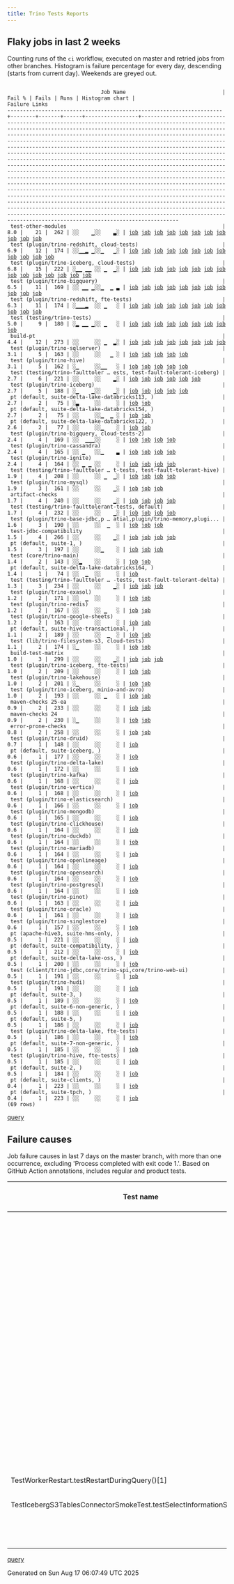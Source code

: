 ```yaml
---
title: Trino Tests Reports
---
```


## Flaky jobs in last 2 weeks

Counting runs of the `ci` workflow, executed on master and retried jobs from other branches.
Histogram is failure percentage for every day, descending (starts from current day).
Weekends are greyed out.
<pre><code>
                              Job Name                               | Fail % | Fails | Runs | Histogram chart |                                                                                                                                                                                                                                                                                                                                                                                                                                                                                                                                                                                                                  Failure Links                                                                                                                                                                                                                                                                                                                                                                                                                                                                                                                                                                                                                   
---------------------------------------------------------------------+--------+-------+------+-----------------+--------------------------------------------------------------------------------------------------------------------------------------------------------------------------------------------------------------------------------------------------------------------------------------------------------------------------------------------------------------------------------------------------------------------------------------------------------------------------------------------------------------------------------------------------------------------------------------------------------------------------------------------------------------------------------------------------------------------------------------------------------------------------------------------------------------------------------------------------------------------------------------------------------------------------------------------------------------------------------------------------------------------------------------------------------------------------------------------------------------------------------------------------------------------------------------------------------------------------------------------------
 test-other-modules                                                  |    8.0 |    21 |  262 | ░░    ▁░░    ▃░ | <a href="https://github.com/trinodb/trino/actions/runs/16947600270/job/48032374220">job</a> <a href="https://github.com/trinodb/trino/actions/runs/16903760367/job/47888575645">job</a> <a href="https://github.com/trinodb/trino/actions/runs/16870538146/job/47784492510">job</a> <a href="https://github.com/trinodb/trino/actions/runs/16799975481/job/47578891246">job</a> <a href="https://github.com/trinodb/trino/actions/runs/16813105661/job/47623102058">job</a> <a href="https://github.com/trinodb/trino/actions/runs/16764664829/job/47467373121">job</a> <a href="https://github.com/trinodb/trino/actions/runs/16717608694/job/47314658475">job</a> <a href="https://github.com/trinodb/trino/actions/runs/16717608694/job/47314658475">job</a> <a href="https://github.com/trinodb/trino/actions/runs/16717608694/job/47317600041">job</a> <a href="https://github.com/trinodb/trino/actions/runs/16717608694/job/47317600041">job</a> <a href="https://github.com/trinodb/trino/actions/runs/16717608694/job/47320909140">job</a>                                                                                                                                                                                                                                                                                                                                  
 test (plugin/trino-redshift, cloud-tests)                           |    6.9 |    12 |  174 | ░░▁▁▂ ▁░░▁   ▁░ | <a href="https://github.com/trinodb/trino/actions/runs/16988183959/job/48161573123">job</a> <a href="https://github.com/trinodb/trino/actions/runs/16961661340/job/48075782150">job</a> <a href="https://github.com/trinodb/trino/actions/runs/16963624069/job/48082119958">job</a> <a href="https://github.com/trinodb/trino/actions/runs/16932513136/job/47981307742">job</a> <a href="https://github.com/trinodb/trino/actions/runs/16941290119/job/48010935661">job</a> <a href="https://github.com/trinodb/trino/actions/runs/16941290119/job/48010935661">job</a> <a href="https://github.com/trinodb/trino/actions/runs/16944743520/job/48022822393">job</a> <a href="https://github.com/trinodb/trino/actions/runs/16870538146/job/47784522836">job</a> <a href="https://github.com/trinodb/trino/actions/runs/16822315981/job/47651622502">job</a> <a href="https://github.com/trinodb/trino/actions/runs/16745873725/job/47404253594">job</a> <a href="https://github.com/trinodb/trino/actions/runs/16717608694/job/47314773945">job</a> <a href="https://github.com/trinodb/trino/actions/runs/16717608694/job/47314773945">job</a>                                                                                                                                                                                                                                                  
 test (plugin/trino-iceberg, cloud-tests)                            |    6.8 |    15 |  222 | ░▁▁ ▁▁ ░░ ▁  ▁░ | <a href="https://github.com/trinodb/trino/actions/runs/17004207021/job/48211481658">job</a> <a href="https://github.com/trinodb/trino/actions/runs/16988177536/job/48161559951">job</a> <a href="https://github.com/trinodb/trino/actions/runs/16961661340/job/48075782141">job</a> <a href="https://github.com/trinodb/trino/actions/runs/16941290119/job/48010935576">job</a> <a href="https://github.com/trinodb/trino/actions/runs/16941290119/job/48010935576">job</a> <a href="https://github.com/trinodb/trino/actions/runs/16907933124/job/47902306465">job</a> <a href="https://github.com/trinodb/trino/actions/runs/16907933124/job/47902306465">job</a> <a href="https://github.com/trinodb/trino/actions/runs/16909544082/job/47907372179">job</a> <a href="https://github.com/trinodb/trino/actions/runs/16826825835/job/47665201794">job</a> <a href="https://github.com/trinodb/trino/actions/runs/16797983492/job/47572599215">job</a> <a href="https://github.com/trinodb/trino/actions/runs/16799975481/job/47578962740">job</a> <a href="https://github.com/trinodb/trino/actions/runs/16805641942/job/47597302077">job</a> <a href="https://github.com/trinodb/trino/actions/runs/16805641942/job/47597302077">job</a> <a href="https://github.com/trinodb/trino/actions/runs/16725741411/job/47341166043">job</a> <a href="https://github.com/trinodb/trino/actions/runs/16725741411/job/47341166043">job</a>  
 test (plugin/trino-bigquery)                                        |    6.5 |    11 |  169 | ░░ ▁▁ ▁░░▁  ▁ ▃ | <a href="https://github.com/trinodb/trino/actions/runs/16963163305/job/48080634932">job</a> <a href="https://github.com/trinodb/trino/actions/runs/16936747887/job/47995141967">job</a> <a href="https://github.com/trinodb/trino/actions/runs/16941290119/job/48010935481">job</a> <a href="https://github.com/trinodb/trino/actions/runs/16941290119/job/48010935481">job</a> <a href="https://github.com/trinodb/trino/actions/runs/16908417591/job/47903634055">job</a> <a href="https://github.com/trinodb/trino/actions/runs/16870538146/job/47784522794">job</a> <a href="https://github.com/trinodb/trino/actions/runs/16826771923/job/47665023121">job</a> <a href="https://github.com/trinodb/trino/actions/runs/16799730894/job/47578144107">job</a> <a href="https://github.com/trinodb/trino/actions/runs/16745860700/job/47404212373">job</a> <a href="https://github.com/trinodb/trino/actions/runs/16745873725/job/47404253445">job</a> <a href="https://github.com/trinodb/trino/actions/runs/16702720026/job/47276240074">job</a>                                                                                                                                                                                                                                                                                                                                  
 test (plugin/trino-redshift, fte-tests)                             |    6.3 |    11 |  174 | ░▁▁▁▂  ░░ ▁   ░ | <a href="https://github.com/trinodb/trino/actions/runs/17005460462/job/48214385396">job</a> <a href="https://github.com/trinodb/trino/actions/runs/16988177536/job/48161559975">job</a> <a href="https://github.com/trinodb/trino/actions/runs/16961661340/job/48075782166">job</a> <a href="https://github.com/trinodb/trino/actions/runs/16932513136/job/47981307743">job</a> <a href="https://github.com/trinodb/trino/actions/runs/16941290119/job/48010935660">job</a> <a href="https://github.com/trinodb/trino/actions/runs/16941290119/job/48010935660">job</a> <a href="https://github.com/trinodb/trino/actions/runs/16944743520/job/48022822363">job</a> <a href="https://github.com/trinodb/trino/actions/runs/16908417591/job/47903634207">job</a> <a href="https://github.com/trinodb/trino/actions/runs/16826825835/job/47665201823">job</a> <a href="https://github.com/trinodb/trino/actions/runs/16805641942/job/47597302116">job</a> <a href="https://github.com/trinodb/trino/actions/runs/16805641942/job/47597302116">job</a>                                                                                                                                                                                                                                                                                                                                  
 test (testing/trino-tests)                                          |    5.0 |     9 |  180 | ░▂ ▁▁ ▁░░ ▁   ░ | <a href="https://github.com/trinodb/trino/actions/runs/17004207021/job/48211481697">job</a> <a href="https://github.com/trinodb/trino/actions/runs/17005460462/job/48214385404">job</a> <a href="https://github.com/trinodb/trino/actions/runs/16963163305/job/48080635118">job</a> <a href="https://github.com/trinodb/trino/actions/runs/16963700761/job/48082411331">job</a> <a href="https://github.com/trinodb/trino/actions/runs/16963700761/job/48082411331">job</a> <a href="https://github.com/trinodb/trino/actions/runs/16944743520/job/48022822388">job</a> <a href="https://github.com/trinodb/trino/actions/runs/16871312717/job/47786604637">job</a> <a href="https://github.com/trinodb/trino/actions/runs/16799975481/job/47578962768">job</a> <a href="https://github.com/trinodb/trino/actions/runs/16813105661/job/47623177664">job</a>                                                                                                                                                                                                                                                                                                                                                                                                                                                                                                  
 build-pt                                                            |    4.4 |    12 |  273 | ░░     ░░ ▁  ▂░ | <a href="https://github.com/trinodb/trino/actions/runs/16799975481/job/47578891190">job</a> <a href="https://github.com/trinodb/trino/actions/runs/16805641942/job/47597220954">job</a> <a href="https://github.com/trinodb/trino/actions/runs/16805641942/job/47597220954">job</a> <a href="https://github.com/trinodb/trino/actions/runs/16717608694/job/47314658478">job</a> <a href="https://github.com/trinodb/trino/actions/runs/16717608694/job/47314658478">job</a> <a href="https://github.com/trinodb/trino/actions/runs/16717608694/job/47317600114">job</a> <a href="https://github.com/trinodb/trino/actions/runs/16717608694/job/47317600114">job</a> <a href="https://github.com/trinodb/trino/actions/runs/16717608694/job/47320909275">job</a>                                                                                                                                                                                                                                                                                                                                                                                                                                                                                                                                                                                  
 test (plugin/trino-sqlserver)                                       |    3.1 |     5 |  163 | ░░     ░░   ▁ ░ | <a href="https://github.com/trinodb/trino/actions/runs/16813105661/job/47623177624">job</a> <a href="https://github.com/trinodb/trino/actions/runs/16741681270/job/47391279777">job</a> <a href="https://github.com/trinodb/trino/actions/runs/16741681270/job/47391279777">job</a> <a href="https://github.com/trinodb/trino/actions/runs/16755290821/job/47436328807">job</a> <a href="https://github.com/trinodb/trino/actions/runs/16755290821/job/47436328807">job</a>                                                                                                                                                                                                                                                                                                                                                                                                                                                                                                                                                                                                                                                                                                                                                                                                                                  
 test (plugin/trino-hive)                                            |    3.1 |     5 |  162 | ░▁     ░░▁▁   ░ | <a href="https://github.com/trinodb/trino/actions/runs/17005460462/job/48214385362">job</a> <a href="https://github.com/trinodb/trino/actions/runs/16822251620/job/47651442361">job</a> <a href="https://github.com/trinodb/trino/actions/runs/16830049138/job/47675370647">job</a> <a href="https://github.com/trinodb/trino/actions/runs/16792688171/job/47557267954">job</a> <a href="https://github.com/trinodb/trino/actions/runs/16813105661/job/47623177531">job</a>                                                                                                                                                                                                                                                                                                                                                                                                                                                                                                                                                                                                                                                                                                                                                                                                                                  
 test (testing/trino-faulttoler … ests, test-fault-tolerant-iceberg) |    2.7 |     6 |  221 | ░░     ░░    ▂░ | <a href="https://github.com/trinodb/trino/actions/runs/16799975481/job/47578962744">job</a> <a href="https://github.com/trinodb/trino/actions/runs/16813105661/job/47623177687">job</a> <a href="https://github.com/trinodb/trino/actions/runs/16717608694/job/47314773972">job</a> <a href="https://github.com/trinodb/trino/actions/runs/16717608694/job/47314773972">job</a> <a href="https://github.com/trinodb/trino/actions/runs/16725741411/job/47341166175">job</a> <a href="https://github.com/trinodb/trino/actions/runs/16725741411/job/47341166175">job</a>                                                                                                                                                                                                                                                                                                                                                                                                                                                                                                                                                                                                                                                                                                                                                  
 test (plugin/trino-iceberg)                                         |    2.7 |     5 |  188 | ░▁    ▁░░    ▁░ | <a href="https://github.com/trinodb/trino/actions/runs/17004812202/job/48212902847">job</a> <a href="https://github.com/trinodb/trino/actions/runs/16871312717/job/47786604610">job</a> <a href="https://github.com/trinodb/trino/actions/runs/16813105661/job/47623177572">job</a> <a href="https://github.com/trinodb/trino/actions/runs/16725741411/job/47341166013">job</a> <a href="https://github.com/trinodb/trino/actions/runs/16725741411/job/47341166013">job</a>                                                                                                                                                                                                                                                                                                                                                                                                                                                                                                                                                                                                                                                                                                                                                                                                                                  
 pt (default, suite-delta-lake-databricks113, )                      |    2.7 |     2 |   75 | ░▃     ░░     ░ | <a href="https://github.com/trinodb/trino/actions/runs/17004812202/job/48213086476">job</a> <a href="https://github.com/trinodb/trino/actions/runs/17005460462/job/48214577054">job</a>                                                                                                                                                                                                                                                                                                                                                                                                                                                                                                                                                                                                                                                                                                                                                                                                                                                                                                                                                                                                                                                                                  
 pt (default, suite-delta-lake-databricks154, )                      |    2.7 |     2 |   75 | ░░     ░░▁  ▁ ░ | <a href="https://github.com/trinodb/trino/actions/runs/16826771923/job/47665693259">job</a> <a href="https://github.com/trinodb/trino/actions/runs/16745860700/job/47404919522">job</a>                                                                                                                                                                                                                                                                                                                                                                                                                                                                                                                                                                                                                                                                                                                                                                                                                                                                                                                                                                                                                                                                                  
 pt (default, suite-delta-lake-databricks122, )                      |    2.6 |     2 |   77 | ░░     ░░▁    ░ | <a href="https://github.com/trinodb/trino/actions/runs/16827688382/job/47668643992">job</a> <a href="https://github.com/trinodb/trino/actions/runs/16827688382/job/47668643992">job</a>                                                                                                                                                                                                                                                                                                                                                                                                                                                                                                                                                                                                                                                                                                                                                                                                                                                                                                                                                                                                                                                                                  
 test (plugin/trino-bigquery, cloud-tests-2)                         |    2.4 |     4 |  169 | ░░  ▁▁▁░░     ░ | <a href="https://github.com/trinodb/trino/actions/runs/16935038296/job/47989518559">job</a> <a href="https://github.com/trinodb/trino/actions/runs/16906612701/job/47898171684">job</a> <a href="https://github.com/trinodb/trino/actions/runs/16909544082/job/47907372069">job</a> <a href="https://github.com/trinodb/trino/actions/runs/16871312717/job/47786604565">job</a>                                                                                                                                                                                                                                                                                                                                                                                                                                                                                                                                                                                                                                                                                                                                                                                                                                                                                                                  
 test (plugin/trino-cassandra)                                       |    2.4 |     4 |  165 | ░░ ▁   ░░▁    ▃ | <a href="https://github.com/trinodb/trino/actions/runs/16962368641/job/48078081324">job</a> <a href="https://github.com/trinodb/trino/actions/runs/16822251620/job/47651442335">job</a> <a href="https://github.com/trinodb/trino/actions/runs/16813105661/job/47623177550">job</a> <a href="https://github.com/trinodb/trino/actions/runs/16710119744/job/47293809927">job</a>                                                                                                                                                                                                                                                                                                                                                                                                                                                                                                                                                                                                                                                                                                                                                                                                                                                                                                                  
 test (plugin/trino-ignite)                                          |    2.4 |     4 |  164 | ░░ ▁ ▁ ░░     ░ | <a href="https://github.com/trinodb/trino/actions/runs/16966519681/job/48091910723">job</a> <a href="https://github.com/trinodb/trino/actions/runs/16907933124/job/47902306474">job</a> <a href="https://github.com/trinodb/trino/actions/runs/16907933124/job/47902306474">job</a> <a href="https://github.com/trinodb/trino/actions/runs/16813105661/job/47623177600">job</a>                                                                                                                                                                                                                                                                                                                                                                                                                                                                                                                                                                                                                                                                                                                                                                                                                                                                                                                  
 test (testing/trino-faulttoler … t-tests, test-fault-tolerant-hive) |    1.9 |     4 |  208 | ░░     ░░ ▁  ▁░ | <a href="https://github.com/trinodb/trino/actions/runs/16799975481/job/47578962747">job</a> <a href="https://github.com/trinodb/trino/actions/runs/16813105661/job/47623177655">job</a> <a href="https://github.com/trinodb/trino/actions/runs/16717608694/job/47314773942">job</a> <a href="https://github.com/trinodb/trino/actions/runs/16717608694/job/47314773942">job</a>                                                                                                                                                                                                                                                                                                                                                                                                                                                                                                                                                                                                                                                                                                                                                                                                                                                                                                                  
 test (plugin/trino-mysql)                                           |    1.9 |     3 |  161 | ░░     ░░    ▁░ | <a href="https://github.com/trinodb/trino/actions/runs/16813105661/job/47623177623">job</a> <a href="https://github.com/trinodb/trino/actions/runs/16725741411/job/47341166100">job</a> <a href="https://github.com/trinodb/trino/actions/runs/16725741411/job/47341166100">job</a>                                                                                                                                                                                                                                                                                                                                                                                                                                                                                                                                                                                                                                                                                                                                                                                                                                                                                                                                                                                                  
 artifact-checks                                                     |    1.7 |     4 |  240 | ░░     ░░    ▁░ | <a href="https://github.com/trinodb/trino/actions/runs/16944743520/job/48022756452">job</a> <a href="https://github.com/trinodb/trino/actions/runs/16799975481/job/47578891215">job</a> <a href="https://github.com/trinodb/trino/actions/runs/16725741411/job/47340908501">job</a> <a href="https://github.com/trinodb/trino/actions/runs/16725741411/job/47340908501">job</a>                                                                                                                                                                                                                                                                                                                                                                                                                                                                                                                                                                                                                                                                                                                                                                                                                                                                                                                  
 test (testing/trino-faulttolerant-tests, default)                   |    1.7 |     4 |  232 | ░░     ░░    ▁░ | <a href="https://github.com/trinodb/trino/actions/runs/16799975481/job/47578962757">job</a> <a href="https://github.com/trinodb/trino/actions/runs/16813105661/job/47623177684">job</a> <a href="https://github.com/trinodb/trino/actions/runs/16717608694/job/47314773969">job</a> <a href="https://github.com/trinodb/trino/actions/runs/16717608694/job/47314773969">job</a>                                                                                                                                                                                                                                                                                                                                                                                                                                                                                                                                                                                                                                                                                                                                                                                                                                                                                                                  
 test (plugin/trino-base-jdbc,p … atial,plugin/trino-memory,plugi... |    1.6 |     3 |  190 | ░░     ░░  ▁  ░ | <a href="https://github.com/trinodb/trino/actions/runs/16813105661/job/47623177525">job</a> <a href="https://github.com/trinodb/trino/actions/runs/16769202596/job/47480463982">job</a> <a href="https://github.com/trinodb/trino/actions/runs/16769202596/job/47480463982">job</a>                                                                                                                                                                                                                                                                                                                                                                                                                                                                                                                                                                                                                                                                                                                                                                                                                                                                                                                                                                                                  
 test-jdbc-compatibility                                             |    1.5 |     4 |  266 | ░░     ░░    ▁░ | <a href="https://github.com/trinodb/trino/actions/runs/16799975481/job/47578891241">job</a> <a href="https://github.com/trinodb/trino/actions/runs/16725741411/job/47340908494">job</a> <a href="https://github.com/trinodb/trino/actions/runs/16725741411/job/47340908494">job</a> <a href="https://github.com/trinodb/trino/actions/runs/16726429315/job/47343174141">job</a>                                                                                                                                                                                                                                                                                                                                                                                                                                                                                                                                                                                                                                                                                                                                                                                                                                                                                                                  
 pt (default, suite-1, )                                             |    1.5 |     3 |  197 | ░░     ░░▁    ░ | <a href="https://github.com/trinodb/trino/actions/runs/16830856189/job/47678816540">job</a> <a href="https://github.com/trinodb/trino/actions/runs/16830856189/job/47678816540">job</a> <a href="https://github.com/trinodb/trino/actions/runs/16813105661/job/47623898702">job</a>                                                                                                                                                                                                                                                                                                                                                                                                                                                                                                                                                                                                                                                                                                                                                                                                                                                                                                                                                                                                  
 test (core/trino-main)                                              |    1.4 |     2 |  143 | ░░▂    ░░     ░ | <a href="https://github.com/trinodb/trino/actions/runs/16995535563/job/48185273384">job</a> <a href="https://github.com/trinodb/trino/actions/runs/16813105661/job/47623177540">job</a>                                                                                                                                                                                                                                                                                                                                                                                                                                                                                                                                                                                                                                                                                                                                                                                                                                                                                                                                                                                                                                                                                  
 pt (default, suite-delta-lake-databricks164, )                      |    1.4 |     1 |   74 | ░░  ▁  ░░     ░ | <a href="https://github.com/trinodb/trino/actions/runs/16937420377/job/47998165210">job</a>                                                                                                                                                                                                                                                                                                                                                                                                                                                                                                                                                                                                                                                                                                                                                                                                                                                                                                                                                                                                                                                                                                                                                                  
 test (testing/trino-faulttoler … -tests, test-fault-tolerant-delta) |    1.3 |     3 |  234 | ░░     ░░    ▁░ | <a href="https://github.com/trinodb/trino/actions/runs/16799975481/job/47578962739">job</a> <a href="https://github.com/trinodb/trino/actions/runs/16725741411/job/47341166103">job</a> <a href="https://github.com/trinodb/trino/actions/runs/16725741411/job/47341166103">job</a>                                                                                                                                                                                                                                                                                                                                                                                                                                                                                                                                                                                                                                                                                                                                                                                                                                                                                                                                                                                                  
 test (plugin/trino-exasol)                                          |    1.2 |     2 |  171 | ░░  ▁  ░░     ░ | <a href="https://github.com/trinodb/trino/actions/runs/16935038296/job/47989518578">job</a> <a href="https://github.com/trinodb/trino/actions/runs/16813105661/job/47623177546">job</a>                                                                                                                                                                                                                                                                                                                                                                                                                                                                                                                                                                                                                                                                                                                                                                                                                                                                                                                                                                                                                                                                                  
 test (plugin/trino-redis)                                           |    1.2 |     2 |  167 | ░░     ░░ ▁   ░ | <a href="https://github.com/trinodb/trino/actions/runs/16803646604/job/47590620164">job</a> <a href="https://github.com/trinodb/trino/actions/runs/16813105661/job/47623177680">job</a>                                                                                                                                                                                                                                                                                                                                                                                                                                                                                                                                                                                                                                                                                                                                                                                                                                                                                                                                                                                                                                                                                  
 test (plugin/trino-google-sheets)                                   |    1.2 |     2 |  163 | ░░     ░░     ░ | <a href="https://github.com/trinodb/trino/actions/runs/16906612701/job/47898171711">job</a> <a href="https://github.com/trinodb/trino/actions/runs/16805498679/job/47596808578">job</a>                                                                                                                                                                                                                                                                                                                                                                                                                                                                                                                                                                                                                                                                                                                                                                                                                                                                                                                                                                                                                                                                                  
 pt (default, suite-hive-transactional, )                            |    1.1 |     2 |  189 | ░░     ░░  ▁  ░ | <a href="https://github.com/trinodb/trino/actions/runs/16790428189/job/47551352746">job</a> <a href="https://github.com/trinodb/trino/actions/runs/16790428189/job/47551352746">job</a>                                                                                                                                                                                                                                                                                                                                                                                                                                                                                                                                                                                                                                                                                                                                                                                                                                                                                                                                                                                                                                                                                  
 test (lib/trino-filesystem-s3, cloud-tests)                         |    1.1 |     2 |  174 | ░▁     ░░     ░ | <a href="https://github.com/trinodb/trino/actions/runs/17005460462/job/48214385336">job</a> <a href="https://github.com/trinodb/trino/actions/runs/16733077748/job/47365656730">job</a>                                                                                                                                                                                                                                                                                                                                                                                                                                                                                                                                                                                                                                                                                                                                                                                                                                                                                                                                                                                                                                                                                  
 build-test-matrix                                                   |    1.0 |     3 |  299 | ░░     ░░    ▁░ | <a href="https://github.com/trinodb/trino/actions/runs/16721895837/job/47328001780">job</a> <a href="https://github.com/trinodb/trino/actions/runs/16721895837/job/47328001780">job</a> <a href="https://github.com/trinodb/trino/actions/runs/16726429315/job/47343174132">job</a>                                                                                                                                                                                                                                                                                                                                                                                                                                                                                                                                                                                                                                                                                                                                                                                                                                                                                                                                                                                                  
 test (plugin/trino-iceberg, fte-tests)                              |    1.0 |     2 |  209 | ░░     ░░     ░ | <a href="https://github.com/trinodb/trino/actions/runs/16799975481/job/47578962737">job</a> <a href="https://github.com/trinodb/trino/actions/runs/16813105661/job/47623177626">job</a>                                                                                                                                                                                                                                                                                                                                                                                                                                                                                                                                                                                                                                                                                                                                                                                                                                                                                                                                                                                                                                                                                  
 test (plugin/trino-lakehouse)                                       |    1.0 |     2 |  201 | ░▁     ░░     ░ | <a href="https://github.com/trinodb/trino/actions/runs/17005460462/job/48214385371">job</a> <a href="https://github.com/trinodb/trino/actions/runs/16813105661/job/47623177643">job</a>                                                                                                                                                                                                                                                                                                                                                                                                                                                                                                                                                                                                                                                                                                                                                                                                                                                                                                                                                                                                                                                                                  
 test (plugin/trino-iceberg, minio-and-avro)                         |    1.0 |     2 |  193 | ░░     ░░ ▁   ░ | <a href="https://github.com/trinodb/trino/actions/runs/16799975481/job/47578962742">job</a> <a href="https://github.com/trinodb/trino/actions/runs/16813105661/job/47623177625">job</a>                                                                                                                                                                                                                                                                                                                                                                                                                                                                                                                                                                                                                                                                                                                                                                                                                                                                                                                                                                                                                                                                                  
 maven-checks 25-ea                                                  |    0.9 |     2 |  233 | ░░     ░░     ░ | <a href="https://github.com/trinodb/trino/actions/runs/16799730894/job/47578082670">job</a> <a href="https://github.com/trinodb/trino/actions/runs/16759798226/job/47451825791">job</a>                                                                                                                                                                                                                                                                                                                                                                                                                                                                                                                                                                                                                                                                                                                                                                                                                                                                                                                                                                                                                                                                                  
 maven-checks 24                                                     |    0.9 |     2 |  230 | ░▁     ░░     ░ | <a href="https://github.com/trinodb/trino/actions/runs/17004207021/job/48211458355">job</a> <a href="https://github.com/trinodb/trino/actions/runs/16799730894/job/47578082656">job</a>                                                                                                                                                                                                                                                                                                                                                                                                                                                                                                                                                                                                                                                                                                                                                                                                                                                                                                                                                                                                                                                                                  
 error-prone-checks                                                  |    0.8 |     2 |  258 | ░░     ░░     ░ | <a href="https://github.com/trinodb/trino/actions/runs/16799975481/job/47578891249">job</a> <a href="https://github.com/trinodb/trino/actions/runs/16726429315/job/47343174133">job</a>                                                                                                                                                                                                                                                                                                                                                                                                                                                                                                                                                                                                                                                                                                                                                                                                                                                                                                                                                                                                                                                                                  
 test (plugin/trino-druid)                                           |    0.7 |     1 |  148 | ░░     ░░     ░ | <a href="https://github.com/trinodb/trino/actions/runs/16813105661/job/47623177548">job</a>                                                                                                                                                                                                                                                                                                                                                                                                                                                                                                                                                                                                                                                                                                                                                                                                                                                                                                                                                                                                                                                                                                                                                                  
 pt (default, suite-iceberg, )                                       |    0.6 |     1 |  177 | ░░     ░░     ░ | <a href="https://github.com/trinodb/trino/actions/runs/16813105661/job/47623898663">job</a>                                                                                                                                                                                                                                                                                                                                                                                                                                                                                                                                                                                                                                                                                                                                                                                                                                                                                                                                                                                                                                                                                                                                                                  
 test (plugin/trino-delta-lake)                                      |    0.6 |     1 |  172 | ░░     ░░     ░ | <a href="https://github.com/trinodb/trino/actions/runs/16813105661/job/47623177573">job</a>                                                                                                                                                                                                                                                                                                                                                                                                                                                                                                                                                                                                                                                                                                                                                                                                                                                                                                                                                                                                                                                                                                                                                                  
 test (plugin/trino-kafka)                                           |    0.6 |     1 |  168 | ░░     ░░     ░ | <a href="https://github.com/trinodb/trino/actions/runs/16813105661/job/47623177605">job</a>                                                                                                                                                                                                                                                                                                                                                                                                                                                                                                                                                                                                                                                                                                                                                                                                                                                                                                                                                                                                                                                                                                                                                                  
 test (plugin/trino-vertica)                                         |    0.6 |     1 |  168 | ░░     ░░     ░ | <a href="https://github.com/trinodb/trino/actions/runs/16813105661/job/47623177678">job</a>                                                                                                                                                                                                                                                                                                                                                                                                                                                                                                                                                                                                                                                                                                                                                                                                                                                                                                                                                                                                                                                                                                                                                                  
 test (plugin/trino-elasticsearch)                                   |    0.6 |     1 |  166 | ░░     ░░     ░ | <a href="https://github.com/trinodb/trino/actions/runs/16813105661/job/47623177551">job</a>                                                                                                                                                                                                                                                                                                                                                                                                                                                                                                                                                                                                                                                                                                                                                                                                                                                                                                                                                                                                                                                                                                                                                                  
 test (plugin/trino-mongodb)                                         |    0.6 |     1 |  165 | ░░     ░░     ░ | <a href="https://github.com/trinodb/trino/actions/runs/16813105661/job/47623177615">job</a>                                                                                                                                                                                                                                                                                                                                                                                                                                                                                                                                                                                                                                                                                                                                                                                                                                                                                                                                                                                                                                                                                                                                                                  
 test (plugin/trino-clickhouse)                                      |    0.6 |     1 |  164 | ░░     ░░     ░ | <a href="https://github.com/trinodb/trino/actions/runs/16813105661/job/47623177542">job</a>                                                                                                                                                                                                                                                                                                                                                                                                                                                                                                                                                                                                                                                                                                                                                                                                                                                                                                                                                                                                                                                                                                                                                                  
 test (plugin/trino-duckdb)                                          |    0.6 |     1 |  164 | ░░     ░░     ░ | <a href="https://github.com/trinodb/trino/actions/runs/16813105661/job/47623177537">job</a>                                                                                                                                                                                                                                                                                                                                                                                                                                                                                                                                                                                                                                                                                                                                                                                                                                                                                                                                                                                                                                                                                                                                                                  
 test (plugin/trino-mariadb)                                         |    0.6 |     1 |  164 | ░░     ░░     ░ | <a href="https://github.com/trinodb/trino/actions/runs/16813105661/job/47623177646">job</a>                                                                                                                                                                                                                                                                                                                                                                                                                                                                                                                                                                                                                                                                                                                                                                                                                                                                                                                                                                                                                                                                                                                                                                  
 test (plugin/trino-openlineage)                                     |    0.6 |     1 |  164 | ░░     ░░     ░ | <a href="https://github.com/trinodb/trino/actions/runs/16813105661/job/47623177604">job</a>                                                                                                                                                                                                                                                                                                                                                                                                                                                                                                                                                                                                                                                                                                                                                                                                                                                                                                                                                                                                                                                                                                                                                                  
 test (plugin/trino-opensearch)                                      |    0.6 |     1 |  164 | ░░     ░░     ░ | <a href="https://github.com/trinodb/trino/actions/runs/16813105661/job/47623177653">job</a>                                                                                                                                                                                                                                                                                                                                                                                                                                                                                                                                                                                                                                                                                                                                                                                                                                                                                                                                                                                                                                                                                                                                                                  
 test (plugin/trino-postgresql)                                      |    0.6 |     1 |  164 | ░░     ░░     ░ | <a href="https://github.com/trinodb/trino/actions/runs/16813105661/job/47623177597">job</a>                                                                                                                                                                                                                                                                                                                                                                                                                                                                                                                                                                                                                                                                                                                                                                                                                                                                                                                                                                                                                                                                                                                                                                  
 test (plugin/trino-pinot)                                           |    0.6 |     1 |  163 | ░░     ░░     ░ | <a href="https://github.com/trinodb/trino/actions/runs/16813105661/job/47623177614">job</a>                                                                                                                                                                                                                                                                                                                                                                                                                                                                                                                                                                                                                                                                                                                                                                                                                                                                                                                                                                                                                                                                                                                                                                  
 test (plugin/trino-oracle)                                          |    0.6 |     1 |  161 | ░░     ░░     ░ | <a href="https://github.com/trinodb/trino/actions/runs/16813105661/job/47623177616">job</a>                                                                                                                                                                                                                                                                                                                                                                                                                                                                                                                                                                                                                                                                                                                                                                                                                                                                                                                                                                                                                                                                                                                                                                  
 test (plugin/trino-singlestore)                                     |    0.6 |     1 |  157 | ░░     ░░     ░ | <a href="https://github.com/trinodb/trino/actions/runs/16813105661/job/47623177633">job</a>                                                                                                                                                                                                                                                                                                                                                                                                                                                                                                                                                                                                                                                                                                                                                                                                                                                                                                                                                                                                                                                                                                                                                                  
 pt (apache-hive3, suite-hms-only, )                                 |    0.5 |     1 |  221 | ░░     ░░     ░ | <a href="https://github.com/trinodb/trino/actions/runs/16813105661/job/47623898672">job</a>                                                                                                                                                                                                                                                                                                                                                                                                                                                                                                                                                                                                                                                                                                                                                                                                                                                                                                                                                                                                                                                                                                                                                                  
 pt (default, suite-compatibility, )                                 |    0.5 |     1 |  212 | ░░     ░░     ░ | <a href="https://github.com/trinodb/trino/actions/runs/16813105661/job/47623898652">job</a>                                                                                                                                                                                                                                                                                                                                                                                                                                                                                                                                                                                                                                                                                                                                                                                                                                                                                                                                                                                                                                                                                                                                                                  
 pt (default, suite-delta-lake-oss, )                                |    0.5 |     1 |  200 | ░░     ░░     ░ | <a href="https://github.com/trinodb/trino/actions/runs/16813105661/job/47623898654">job</a>                                                                                                                                                                                                                                                                                                                                                                                                                                                                                                                                                                                                                                                                                                                                                                                                                                                                                                                                                                                                                                                                                                                                                                  
 test (client/trino-jdbc,core/trino-spi,core/trino-web-ui)           |    0.5 |     1 |  191 | ░░     ░░     ░ | <a href="https://github.com/trinodb/trino/actions/runs/16813105661/job/47623177518">job</a>                                                                                                                                                                                                                                                                                                                                                                                                                                                                                                                                                                                                                                                                                                                                                                                                                                                                                                                                                                                                                                                                                                                                                                  
 test (plugin/trino-hudi)                                            |    0.5 |     1 |  191 | ░░     ░░     ░ | <a href="https://github.com/trinodb/trino/actions/runs/16813105661/job/47623177628">job</a>                                                                                                                                                                                                                                                                                                                                                                                                                                                                                                                                                                                                                                                                                                                                                                                                                                                                                                                                                                                                                                                                                                                                                                  
 pt (default, suite-3, )                                             |    0.5 |     1 |  189 | ░░     ░░     ░ | <a href="https://github.com/trinodb/trino/actions/runs/16813105661/job/47623898569">job</a>                                                                                                                                                                                                                                                                                                                                                                                                                                                                                                                                                                                                                                                                                                                                                                                                                                                                                                                                                                                                                                                                                                                                                                  
 pt (default, suite-6-non-generic, )                                 |    0.5 |     1 |  188 | ░░     ░░     ░ | <a href="https://github.com/trinodb/trino/actions/runs/16813105661/job/47623898576">job</a>                                                                                                                                                                                                                                                                                                                                                                                                                                                                                                                                                                                                                                                                                                                                                                                                                                                                                                                                                                                                                                                                                                                                                                  
 pt (default, suite-5, )                                             |    0.5 |     1 |  186 | ░░     ░░     ░ | <a href="https://github.com/trinodb/trino/actions/runs/16813105661/job/47623898582">job</a>                                                                                                                                                                                                                                                                                                                                                                                                                                                                                                                                                                                                                                                                                                                                                                                                                                                                                                                                                                                                                                                                                                                                                                  
 test (plugin/trino-delta-lake, fte-tests)                           |    0.5 |     1 |  186 | ░░     ░░     ░ | <a href="https://github.com/trinodb/trino/actions/runs/16813105661/job/47623177549">job</a>                                                                                                                                                                                                                                                                                                                                                                                                                                                                                                                                                                                                                                                                                                                                                                                                                                                                                                                                                                                                                                                                                                                                                                  
 pt (default, suite-7-non-generic, )                                 |    0.5 |     1 |  185 | ░░     ░░     ░ | <a href="https://github.com/trinodb/trino/actions/runs/16813105661/job/47623898579">job</a>                                                                                                                                                                                                                                                                                                                                                                                                                                                                                                                                                                                                                                                                                                                                                                                                                                                                                                                                                                                                                                                                                                                                                                  
 test (plugin/trino-hive, fte-tests)                                 |    0.5 |     1 |  185 | ░░     ░░     ░ | <a href="https://github.com/trinodb/trino/actions/runs/16813105661/job/47623177584">job</a>                                                                                                                                                                                                                                                                                                                                                                                                                                                                                                                                                                                                                                                                                                                                                                                                                                                                                                                                                                                                                                                                                                                                                                  
 pt (default, suite-2, )                                             |    0.5 |     1 |  184 | ░░     ░░     ░ | <a href="https://github.com/trinodb/trino/actions/runs/16813105661/job/47623898599">job</a>                                                                                                                                                                                                                                                                                                                                                                                                                                                                                                                                                                                                                                                                                                                                                                                                                                                                                                                                                                                                                                                                                                                                                                  
 pt (default, suite-clients, )                                       |    0.4 |     1 |  223 | ░░     ░░     ░ | <a href="https://github.com/trinodb/trino/actions/runs/16822315981/job/47652008875">job</a>                                                                                                                                                                                                                                                                                                                                                                                                                                                                                                                                                                                                                                                                                                                                                                                                                                                                                                                                                                                                                                                                                                                                                                  
 pt (default, suite-tpch, )                                          |    0.4 |     1 |  223 | ░░     ░░     ░ | <a href="https://github.com/trinodb/trino/actions/runs/16813105661/job/47623898623">job</a>                                                                                                                                                                                                                                                                                                                                                                                                                                                                                                                                                                                                                                                                                                                                                                                                                                                                                                                                                                                                                                                                                                                                                                  
(69 rows)
</code></pre>
[query](https://github.com/trinodb/reports/blob/67fb87a59cf8d1770c5ca3581c42246d97b5cea4/sql/tests/jobs.sql)

## Failure causes

Job failure causes in last 7 days on the master branch, with more than one occurrence,
excluding 'Process completed with exit code 1.'.
Based on GitHub Action annotations, includes regular and product tests.

| Test name                                                               | Message                                                                   | Test failures | Run failures | % of runs | First seen at           | Last seen at            | Failure Links                                                                                                                                                                                                                                                                                                                                                                                                    |
| ----------------------------------------------------------------------- | ------------------------------------------------------------------------- | -------------:| ------------:| ---------:| ----------------------- | ----------------------- | ---------------------------------------------------------------------------------------------------------------------------------------------------------------------------------------------------------------------------------------------------------------------------------------------------------------------------------------------------------------------------------------------------------------- |
|                                                                         | Process completed with exit code 255.                                     |             8 |            6 |       1.8 | 2025-08-12 12:49:08.000 | 2025-08-15 11:08:34.000 | <a href="https://github.com/trinodb/trino/actions/runs/16908417591/job/47903634207">job</a> <a href="https://github.com/trinodb/trino/actions/runs/16944743520/job/48022822363">job</a> <a href="https://github.com/trinodb/trino/actions/runs/16944743520/job/48022822393">job</a> <a href="https://github.com/trinodb/trino/actions/runs/16961661340/job/48075782150">job</a> <a href="https://github.com/trinodb/trino/actions/runs/16961661340/job/48075782166">job</a>  |
|                                                                         | The operation was canceled.                                               |             5 |            1 |       0.3 | 2025-08-12 17:42:48.000 | 2025-08-12 17:44:29.000 | <a href="https://github.com/trinodb/trino/actions/runs/16916110080/job/47930310141">job</a> <a href="https://github.com/trinodb/trino/actions/runs/16916110080/job/47930310145">job</a> <a href="https://github.com/trinodb/trino/actions/runs/16916110080/job/47930310147">job</a> <a href="https://github.com/trinodb/trino/actions/runs/16916110080/job/47930409112">job</a> <a href="https://github.com/trinodb/trino/actions/runs/16916110080/job/47931037456">job</a>  |
|                                                                         | Canceling since a higher priority waiting request for workflow=ci,\&lt;br/\&gt; |             5 |            1 |       0.3 | 2025-08-12 17:42:48.000 | 2025-08-12 17:44:29.000 | <a href="https://github.com/trinodb/trino/actions/runs/16916110080/job/47930310141">job</a> <a href="https://github.com/trinodb/trino/actions/runs/16916110080/job/47930310145">job</a> <a href="https://github.com/trinodb/trino/actions/runs/16916110080/job/47930310147">job</a> <a href="https://github.com/trinodb/trino/actions/runs/16916110080/job/47930409112">job</a> <a href="https://github.com/trinodb/trino/actions/runs/16916110080/job/47931037456">job</a>  |
|                                                                         | LeftCurly: '\{' at column 66 should be on a new line.                     |             3 |            3 |       0.9 | 2025-08-12 16:41:08.000 | 2025-08-12 23:28:02.000 | <a href="https://github.com/trinodb/trino/actions/runs/16914869496/job/47926146254">job</a> <a href="https://github.com/trinodb/trino/actions/runs/16916110080/job/47930429930">job</a> <a href="https://github.com/trinodb/trino/actions/runs/16923175083/job/47953655142">job</a>                                                                                                                                                                  |
|                                                                         | The action has timed out.                                                 |             3 |            3 |       0.9 | 2025-08-11 04:08:21.000 | 2025-08-13 17:41:52.000 | <a href="https://github.com/trinodb/trino/actions/runs/16870538146/job/47784492510">job</a> <a href="https://github.com/trinodb/trino/actions/runs/16935038296/job/47989518578">job</a> <a href="https://github.com/trinodb/trino/actions/runs/16944743520/job/48022756452">job</a>                                                                                                                                                                  |
|                                                                         | WhitespaceAround: 'if' is not followed by whitespace.                     |             3 |            3 |       0.9 | 2025-08-12 16:41:08.000 | 2025-08-12 23:28:02.000 | <a href="https://github.com/trinodb/trino/actions/runs/16914869496/job/47926146254">job</a> <a href="https://github.com/trinodb/trino/actions/runs/16916110080/job/47930429930">job</a> <a href="https://github.com/trinodb/trino/actions/runs/16923175083/job/47953655142">job</a>                                                                                                                                                                  |
|                                                                         | WhitespaceAfter: 'if' is not followed by whitespace.                      |             3 |            3 |       0.9 | 2025-08-12 16:41:08.000 | 2025-08-12 23:28:02.000 | <a href="https://github.com/trinodb/trino/actions/runs/16914869496/job/47926146254">job</a> <a href="https://github.com/trinodb/trino/actions/runs/16916110080/job/47930429930">job</a> <a href="https://github.com/trinodb/trino/actions/runs/16923175083/job/47953655142">job</a>                                                                                                                                                                  |
|                                                                         | RightCurly: '\}' at column 9 should be alone on a line.                   |             3 |            3 |       0.9 | 2025-08-12 16:41:08.000 | 2025-08-12 23:28:02.000 | <a href="https://github.com/trinodb/trino/actions/runs/16914869496/job/47926146254">job</a> <a href="https://github.com/trinodb/trino/actions/runs/16916110080/job/47930429930">job</a> <a href="https://github.com/trinodb/trino/actions/runs/16923175083/job/47953655142">job</a>                                                                                                                                                                  |
|                                                                         | PR requires a rebase. Found: 1 merge commits.                             |             2 |            2 |       0.6 | 2025-08-12 17:45:08.000 | 2025-08-12 18:44:45.000 | <a href="https://github.com/trinodb/trino/actions/runs/16916499250/job/47931738529">job</a> <a href="https://github.com/trinodb/trino/actions/runs/16917873298/job/47936261941">job</a>                                                                                                                                                                                                                                                  |
| TestWorkerRestart.testRestartDuringQuery\(\)\[1\]                       | Expecting message:\&lt;br/\&gt;                                                 |             2 |            2 |       0.6 | 2025-08-13 17:59:46.000 | 2025-08-16 04:44:16.000 | <a href="https://github.com/trinodb/trino/actions/runs/16944743520/job/48022822388">job</a> <a href="https://github.com/trinodb/trino/actions/runs/17004207021/job/48211481697">job</a>                                                                                                                                                                                                                                                  |
| TestIcebergS3TablesConnectorSmokeTest.testSelectInformationSchemaTables | Error listing tables for catalog iceberg: Failed to list tables           |             2 |            2 |       0.6 | 2025-08-12 13:14:30.000 | 2025-08-16 04:44:14.000 | <a href="https://github.com/trinodb/trino/actions/runs/16909544082/job/47907372179">job</a> <a href="https://github.com/trinodb/trino/actions/runs/17004207021/job/48211481658">job</a>                                                                                                                                                                                                                                                  |
|                                                                         | Unhandled error: HttpError: Unexpected end of JSON input                  |             2 |            2 |       0.6 | 2025-08-12 14:48:36.000 | 2025-08-12 15:52:48.000 | <a href="https://github.com/trinodb/trino/actions/runs/16912431810/job/47917452754">job</a> <a href="https://github.com/trinodb/trino/actions/runs/16914016333/job/47923089315">job</a>                                                                                                                                                                                                                                                  |

[query](https://github.com/trinodb/reports/blob/67fb87a59cf8d1770c5ca3581c42246d97b5cea4/sql/tests/annotations.sql)

Generated on Sun Aug 17 06:07:49 UTC 2025
